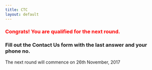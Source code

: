 ```yaml
---
title: CTC
layout: default
---
```

<h3 style="color: red">Congrats! You are qualified for the next round.</h3>
<h3>Fill out the Contact Us form with the last answer and your phone no.</h3>
<p>The next round will commence on 26th November, 2017</p>